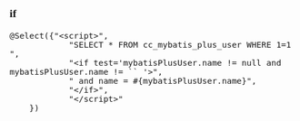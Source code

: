<span  style="font-family: Simsun,serif; font-size: 17px; ">

### if

~~~
@Select({"<script>",
            "SELECT * FROM cc_mybatis_plus_user WHERE 1=1 ",
            "<if test='mybatisPlusUser.name != null and mybatisPlusUser.name != `` '>",
            " and name = #{mybatisPlusUser.name}",
            "</if>",
            "</script>"
    })
~~~

</span>